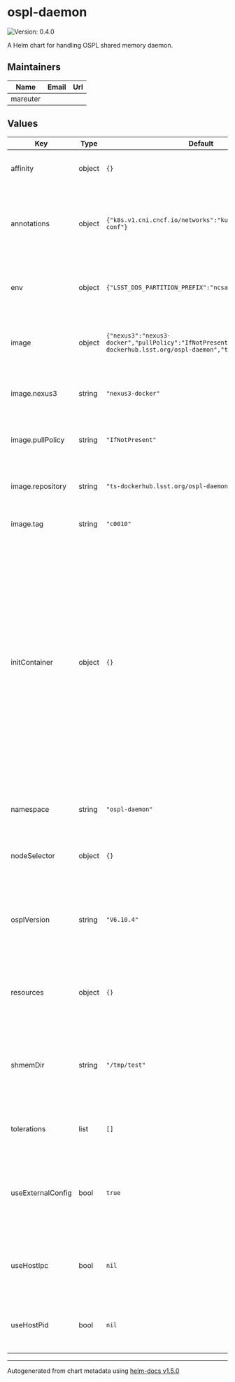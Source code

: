 # ospl-daemon

![Version: 0.4.0](https://img.shields.io/badge/Version-0.4.0-informational?style=flat-square)

A Helm chart for handling OSPL shared memory daemon.

## Maintainers

| Name | Email | Url |
| ---- | ------ | --- |
| mareuter |  |  |

## Values

| Key | Type | Default | Description |
|-----|------|---------|-------------|
| affinity | object | `{}` | This specifies the scheduling constraints of the pod |
| annotations | object | `{"k8s.v1.cni.cncf.io/networks":"kube-system/macvlan-conf"}` | This allows the specification of pod annotations. Default specifies the multus annotation |
| env | object | `{"LSST_DDS_PARTITION_PREFIX":"ncsa"}` | This section holds a set of key, value pairs for environmental variables |
| image | object | `{"nexus3":"nexus3-docker","pullPolicy":"IfNotPresent","repository":"ts-dockerhub.lsst.org/ospl-daemon","tag":"c0010"}` | This section holds the configuration of the container image |
| image.nexus3 | string | `"nexus3-docker"` | The tag name for the Nexus3 Docker repository secrets |
| image.pullPolicy | string | `"IfNotPresent"` | The policy to apply when pulling an image for deployment |
| image.repository | string | `"ts-dockerhub.lsst.org/ospl-daemon"` | The Docker registry name of the container image |
| image.tag | string | `"c0010"` | The tag of the container image |
| initContainer | object | `{}` | This section sets the optional use of an init container for multus networking. If this section is used, the following attributes must to be specified: _repository_ (The Docker registry name of the init container image), _tag_ (The tag of the init container image), _pullPolicy_ (The policy to apply when pulling an image for init container deployment) |
| namespace | string | `"ospl-daemon"` | This is the namespace in which the OSPL daemon will be placed |
| nodeSelector | object | `{}` | This allows the specification of using specific nodes to run the pod |
| osplVersion | string | `"V6.10.4"` | This is the version of the OpenSplice library to run. It is used to set the location of the OSPL configuration file |
| resources | object | `{}` | This allows the specification of resources (CPU, memory) requires to run the container |
| shmemDir | string | `"/tmp/test"` | This is the path to the Kubernetes local store where the shared memory database will be written |
| tolerations | list | `[]` | This specifies the tolerations of the pod for any system taints |
| useExternalConfig | bool | `true` | This sets whether to rely on the ConfigMap for OSPL configuration or the internal OSPL configuration |
| useHostIpc | bool | `nil` | This sets the use of the host inter-process communication system. Defaults to true if not specified |
| useHostPid | bool | `nil` | This sets the use of the host process ID system. Defaults to true if not specified |

----------------------------------------------
Autogenerated from chart metadata using [helm-docs v1.5.0](https://github.com/norwoodj/helm-docs/releases/v1.5.0)
